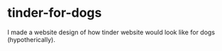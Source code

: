 # tinder-for-dogs

I made a website design of how tinder website would look like for dogs (hypotherically).
